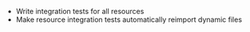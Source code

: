 

- Write integration tests for all resources
- Make resource integration tests automatically reimport dynamic files


